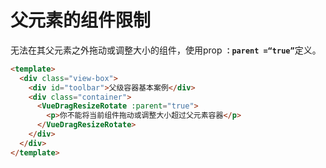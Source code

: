 # 父元素的组件限制

无法在其父元素之外拖动或调整大小的组件，使用prop <b>`：parent =“true”`</b>定义。


```html
<template>
  <div class="view-box">
    <div id="toolbar">父级容器基本案例</div>
    <div class="container">
      <VueDragResizeRotate :parent="true">
        <p>你不能将当前组件拖动或调整大小超过父元素容器</p>
      </VueDragResizeRotate>
    </div>
  </div>
</template>
```
